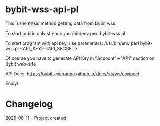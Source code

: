# bybit-wss-api-pl

This is the basic method getting data from bybit wss

To start public only stream:
/usr/bin/env perl bybit-wss.pl

To start program with api key, use parameters:
/usr/bin/env perl bybit-wss.pl <API_KEY> <API_SECRET>

Of course you have to generate API Key in "Account"->"API" section on Bybit web-site

API Docs: https://bybit-exchange.github.io/docs/v5/ws/connect

Enjoy!

# Changelog

2025-08-11 - Project created
